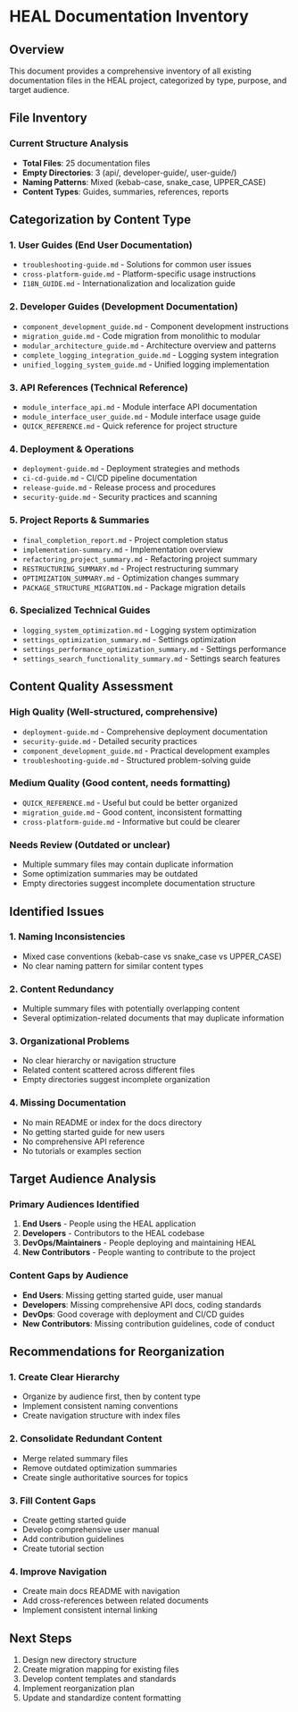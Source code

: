 # HEAL Documentation Inventory

## Overview

This document provides a comprehensive inventory of all existing documentation files in the HEAL project, categorized by type, purpose, and target audience.

## File Inventory

### Current Structure Analysis

- **Total Files**: 25 documentation files
- **Empty Directories**: 3 (api/, developer-guide/, user-guide/)
- **Naming Patterns**: Mixed (kebab-case, snake_case, UPPER_CASE)
- **Content Types**: Guides, summaries, references, reports

## Categorization by Content Type

### 1. User Guides (End User Documentation)

- `troubleshooting-guide.md` - Solutions for common user issues
- `cross-platform-guide.md` - Platform-specific usage instructions
- `I18N_GUIDE.md` - Internationalization and localization guide

### 2. Developer Guides (Development Documentation)

- `component_development_guide.md` - Component development instructions
- `migration_guide.md` - Code migration from monolithic to modular
- `modular_architecture_guide.md` - Architecture overview and patterns
- `complete_logging_integration_guide.md` - Logging system integration
- `unified_logging_system_guide.md` - Unified logging implementation

### 3. API References (Technical Reference)

- `module_interface_api.md` - Module interface API documentation
- `module_interface_user_guide.md` - Module interface usage guide
- `QUICK_REFERENCE.md` - Quick reference for project structure

### 4. Deployment & Operations

- `deployment-guide.md` - Deployment strategies and methods
- `ci-cd-guide.md` - CI/CD pipeline documentation
- `release-guide.md` - Release process and procedures
- `security-guide.md` - Security practices and scanning

### 5. Project Reports & Summaries

- `final_completion_report.md` - Project completion status
- `implementation-summary.md` - Implementation overview
- `refactoring_project_summary.md` - Refactoring project summary
- `RESTRUCTURING_SUMMARY.md` - Project restructuring summary
- `OPTIMIZATION_SUMMARY.md` - Optimization changes summary
- `PACKAGE_STRUCTURE_MIGRATION.md` - Package migration details

### 6. Specialized Technical Guides

- `logging_system_optimization.md` - Logging system optimization
- `settings_optimization_summary.md` - Settings optimization
- `settings_performance_optimization_summary.md` - Settings performance
- `settings_search_functionality_summary.md` - Settings search features

## Content Quality Assessment

### High Quality (Well-structured, comprehensive)

- `deployment-guide.md` - Comprehensive deployment documentation
- `security-guide.md` - Detailed security practices
- `component_development_guide.md` - Practical development examples
- `troubleshooting-guide.md` - Structured problem-solving guide

### Medium Quality (Good content, needs formatting)

- `QUICK_REFERENCE.md` - Useful but could be better organized
- `migration_guide.md` - Good content, inconsistent formatting
- `cross-platform-guide.md` - Informative but could be clearer

### Needs Review (Outdated or unclear)

- Multiple summary files may contain duplicate information
- Some optimization summaries may be outdated
- Empty directories suggest incomplete documentation structure

## Identified Issues

### 1. Naming Inconsistencies

- Mixed case conventions (kebab-case vs snake_case vs UPPER_CASE)
- No clear naming pattern for similar content types

### 2. Content Redundancy

- Multiple summary files with potentially overlapping content
- Several optimization-related documents that may duplicate information

### 3. Organizational Problems

- No clear hierarchy or navigation structure
- Related content scattered across different files
- Empty directories suggest incomplete organization

### 4. Missing Documentation

- No main README or index for the docs directory
- No getting started guide for new users
- No comprehensive API reference
- No tutorials or examples section

## Target Audience Analysis

### Primary Audiences Identified

1. **End Users** - People using the HEAL application
2. **Developers** - Contributors to the HEAL codebase
3. **DevOps/Maintainers** - People deploying and maintaining HEAL
4. **New Contributors** - People wanting to contribute to the project

### Content Gaps by Audience

- **End Users**: Missing getting started guide, user manual
- **Developers**: Missing comprehensive API docs, coding standards
- **DevOps**: Good coverage with deployment and CI/CD guides
- **New Contributors**: Missing contribution guidelines, code of conduct

## Recommendations for Reorganization

### 1. Create Clear Hierarchy

- Organize by audience first, then by content type
- Implement consistent naming conventions
- Create navigation structure with index files

### 2. Consolidate Redundant Content

- Merge related summary files
- Remove outdated optimization summaries
- Create single authoritative sources for topics

### 3. Fill Content Gaps

- Create getting started guide
- Develop comprehensive user manual
- Add contribution guidelines
- Create tutorial section

### 4. Improve Navigation

- Create main docs README with navigation
- Add cross-references between related documents
- Implement consistent internal linking

## Next Steps

1. Design new directory structure
2. Create migration mapping for existing files
3. Develop content templates and standards
4. Implement reorganization plan
5. Update and standardize content formatting
